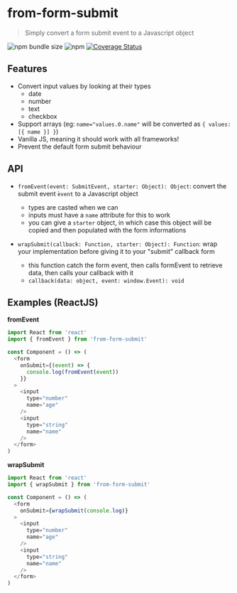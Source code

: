 # from-form-submit
> Simply convert a form submit event to a Javascript object

![npm bundle size](https://img.shields.io/bundlephobia/minzip/from-form-submit) ![npm](https://img.shields.io/npm/v/from-form-submit) [![Coverage Status](https://coveralls.io/repos/github/fabienjuif/from-form-submit/badge.svg)](https://coveralls.io/github/fabienjuif/from-form-submit)

## Features
- Convert input values by looking at their types
  - date
  - number
  - text
  - checkbox
- Support arrays (eg: `name="values.0.name"` will be converted as `{ values: [{ name }] }`)
- Vanilla JS, meaning it should work with all frameworks!
- Prevent the default form submit behaviour

## API
- `fromEvent(event: SubmitEvent, starter: Object): Object`: convert the submit event ̀`event` to a Javascript object
  * types are casted when we can
  * inputs must have a `name` attribute for this to work
  * you can give a `starter` object, in which case this object will be copied and then populated with the form informations

- `wrapSubmit(callback: Function, starter: Object): Function`: wrap your implementation before giving it to your "submit" callback form
  * this function catch the form event, then calls ̀formEvent to retrieve data, then calls your callback with it
  * `callback(data: object, event: window.Event): void`

## Examples (ReactJS)
**fromEvent**
```js
import React from 'react'
import { fromEvent } from 'from-form-submit'

const Component = () => (
  <form
    onSubmit={(event) => {
      console.log(fromEvent(event))
    }}
  >
    <input
      type="number"
      name="age"
    />
    <input
      type="string"
      name="name"
    />
  </form>
)
```

**wrapSubmit**
```js
import React from 'react'
import { wrapSubmit } from 'from-form-submit'

const Component = () => (
  <form
    onSubmit={wrapSubmit(console.log)}
  >
    <input
      type="number"
      name="age"
    />
    <input
      type="string"
      name="name"
    />
  </form>
)
```
